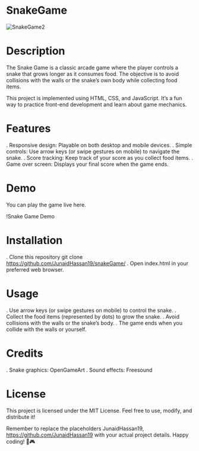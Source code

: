 # SnakeGame
![SnakeGame2](https://github.com/user-attachments/assets/8eca45cf-3e20-4f7c-b000-5715f6f182ce)


# Description
The Snake Game is a classic arcade game where the player controls a snake that grows longer as it consumes food. The objective is to avoid collisions with the walls or the snake’s own body while collecting food items.

This project is implemented using HTML, CSS, and JavaScript. It’s a fun way to practice front-end development and learn about game mechanics.

# Features
. Responsive design: Playable on both desktop and mobile devices.
. Simple controls: Use arrow keys (or swipe gestures on mobile) to navigate the snake.
. Score tracking: Keep track of your score as you collect food items.
. Game over screen: Displays your final score when the game ends.

# Demo
You can play the game live here.

!Snake Game Demo

# Installation
. Clone this repository
git clone https://github.com/JunaidHassan19/snakeGame/
. Open index.html in your preferred web browser.

# Usage
. Use arrow keys (or swipe gestures on mobile) to control the snake.
. Collect the food items (represented by dots) to grow the snake.
. Avoid collisions with the walls or the snake’s body.
. The game ends when you collide with the walls or yourself.

# Credits
. Snake graphics: OpenGameArt
. Sound effects: Freesound

# License
This project is licensed under the MIT License. Feel free to use, modify, and distribute it!

Remember to replace the placeholders JunaidHassan19, https://github.com/JunaidHassan19  with your actual project details. Happy coding! 🐍🎮
